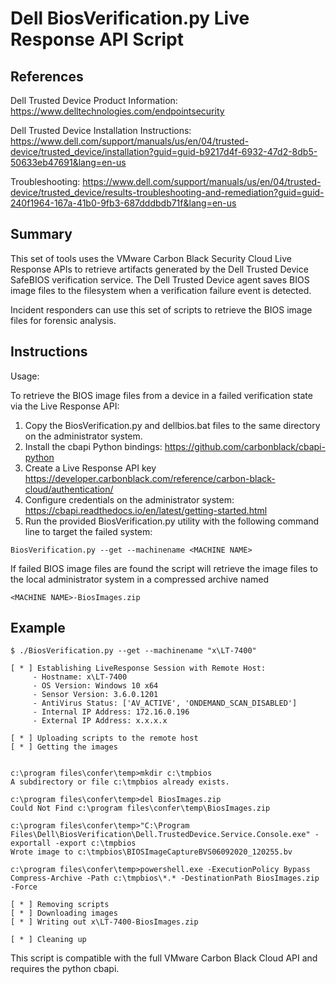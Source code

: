 # Dell BiosVerification.py Live Response API Script

## References

Dell Trusted Device Product Information: https://www.delltechnologies.com/endpointsecurity

Dell Trusted Device Installation Instructions: https://www.dell.com/support/manuals/us/en/04/trusted-device/trusted_device/installation?guid=guid-b9217d4f-6932-47d2-8db5-50633eb47691&lang=en-us

Troubleshooting: https://www.dell.com/support/manuals/us/en/04/trusted-device/trusted_device/results-troubleshooting-and-remediation?guid=guid-240f1964-167a-41b0-9fb3-687dddbdb71f&lang=en-us 



## Summary

This set of tools uses the VMware Carbon Black Security Cloud Live Response APIs to retrieve
artifacts generated by the Dell Trusted Device SafeBIOS verification service. The Dell Trusted
Device agent saves BIOS image files to the filesystem when a verification failure event is
detected.

Incident responders can use this set of scripts to retrieve the BIOS image files for forensic
analysis.


## Instructions

Usage:

To retrieve the BIOS image files from a device in a failed verification state via the Live Response API:


1. Copy the BiosVerification.py and dellbios.bat files to the same directory on the administrator system. 
2. Install the cbapi Python bindings: https://github.com/carbonblack/cbapi-python
3. Create a Live Response API key https://developer.carbonblack.com/reference/carbon-black-cloud/authentication/ 
4. Configure credentials on the administrator system: https://cbapi.readthedocs.io/en/latest/getting-started.html 
5. Run the provided BiosVerification.py utility with the following command line to target the failed system:
```
BiosVerification.py --get --machinename <MACHINE NAME>
```

If failed BIOS image files are found the script will retrieve the image files to the local administrator system in a compressed archive named 
```
<MACHINE NAME>-BiosImages.zip
```

## Example

```
$ ./BiosVerification.py --get --machinename "x\LT-7400"

[ * ] Establishing LiveResponse Session with Remote Host:
     - Hostname: x\LT-7400
     - OS Version: Windows 10 x64
     - Sensor Version: 3.6.0.1201
     - AntiVirus Status: ['AV_ACTIVE', 'ONDEMAND_SCAN_DISABLED']
     - Internal IP Address: 172.16.0.196
     - External IP Address: x.x.x.x

[ * ] Uploading scripts to the remote host
[ * ] Getting the images


c:\program files\confer\temp>mkdir c:\tmpbios 
A subdirectory or file c:\tmpbios already exists.

c:\program files\confer\temp>del BiosImages.zip 
Could Not Find c:\program files\confer\temp\BiosImages.zip

c:\program files\confer\temp>"C:\Program Files\Dell\BiosVerification\Dell.TrustedDevice.Service.Console.exe" -exportall -export c:\tmpbios 
Wrote image to c:\tmpbios\BIOSImageCaptureBVS06092020_120255.bv

c:\program files\confer\temp>powershell.exe -ExecutionPolicy Bypass Compress-Archive -Path c:\tmpbios\*.* -DestinationPath BiosImages.zip -Force 

[ * ] Removing scripts
[ * ] Downloading images
[ * ] Writing out x\LT-7400-BiosImages.zip

[ * ] Cleaning up

```


This script is compatible with the full VMware Carbon Black Cloud API and requires the python cbapi.